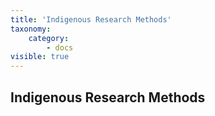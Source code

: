 ```yaml
---
title: 'Indigenous Research Methods'
taxonomy:
    category:
        - docs
visible: true
---
```


## Indigenous Research Methods
